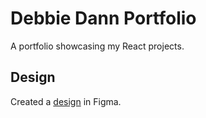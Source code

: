 # Debbie Dann Portfolio

A portfolio showcasing my React projects.

## Design

Created a [design](https://www.figma.com/file/epilfkbQ7CmbgeVsGvNAAV/Portfolio-redesign-Jan-2022-vs-2021?node-id=0%3A1) in Figma.
